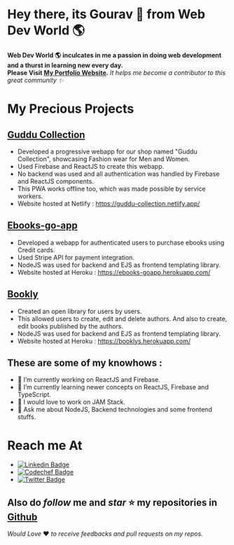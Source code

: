 # Hey there, its Gourav 👋 from Web Dev World 🌎

**Web Dev World 🌎 inculcates in me a passion in doing web development and a thurst in learning new every day.**  
**Please Visit [My Portfolio Website](https://gouravkhator.github.io/).**
*It helps me become a contributor to this great community ✨*

# My Precious Projects

## [Guddu Collection](https://github.com/gouravkhator/guddu-collection)  
* Developed a progressive webapp for our shop named "Guddu Collection", showcasing Fashion wear for Men and Women.
* Used Firebase and ReactJS to create this webapp.
* No backend was used and all authentication was handled by Firebase and ReactJS components.
* This PWA works offline too, which was made possible by service workers.
* Website hosted at Netlify : https://guddu-collection.netlify.app/

## [Ebooks-go-app](https://github.com/gouravkhator/Ebooks-go-app)  
* Developed a webapp for authenticated users to purchase ebooks using Credit cards.
* Used Stripe API for payment integration.
* NodeJS was used for backend and EJS as frontend templating library.
* Website hosted at Heroku : https://ebooks-goapp.herokuapp.com/

## [Bookly](https://github.com/gouravkhator/Bookly)
* Created an open library for users by users.
* This allowed users to create, edit and delete authors. And also to create, edit books published by the authors.
* NodeJS was used for backend and EJS as frontend templating library.
* Website hosted at Heroku : https://booklys.herokuapp.com/


## These are some of my knowhows : 

- 🔭 I’m currently working on ReactJS and Firebase.
- 🌱 I’m currently learning newer concepts on ReactJS, Firebase and TypeScript.
- 📝 I would love to work on JAM Stack.
- 💬 Ask me about NodeJS, Backend technologies and some frontend stuffs.

# Reach me At

* [![Linkedin Badge](https://img.shields.io/badge/-Gourav_Khator-blue?style=flat-circle&logo=Linkedin&logoColor=white&link=https://www.linkedin.com/in/gourav-khator-b2a483163/)](https://www.linkedin.com/in/gourav-khator-b2a483163/)
* [![Codechef Badge](https://img.shields.io/badge/-Gourav_Khator-brown?style=flat-circle&logo=Codechef&logoColor=white&link=https://www.codechef.com/users/gourav_khator)](https://www.codechef.com/users/gourav_khator)
* [![Twitter Badge](https://img.shields.io/badge/-Gourav_Khator-darkgreen?style=flat-circle&logo=Twitter&logoColor=white&link=https://twitter.com/_techgo)](https://twitter.com/_techgo)

## Also do *follow* me and *star* ⭐ my repositories in [Github](https://github.com/gouravkhator)

*Would Love* ❤️ *to receive feedbacks and pull requests on my repos.*
